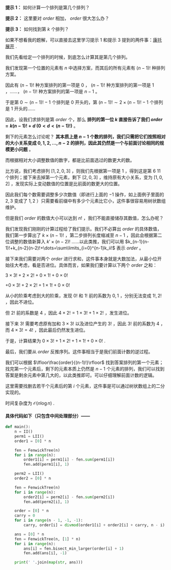 **提示 1：** 如何计算一个排列是第几个排列？

**提示 2：** 这里要对 $order$ 相加， $order$ 很大怎么办？

**提示 3：** 如何找到第 $k$ 个排列？

如果不想看我的题解，可以直接去这里学习提示 1 和提示 3 提到的两件事：[康托展开](https://oi-wiki.org/math/combinatorics/cantor/) .

我们先看给定一个排列的时候，到底怎么计算其是第几个排列。

我们发现第一个位置的元素有 $n$ 中选择方案，而其后的所有元素有 $(n-1)!$ 种排列方案。

因此有 $(n-1)!$ 种方案排列的第一项是 $0$ ， $(n-1)!$ 种方案排列的第一项是 $1$ ，……， $(n-1)!$ 种方案排列的第一项是 $n-1$ 。

于是第 $0\sim(n-1)!-1$ 个排列是 $0$ 开头的，第 $(n-1)!\sim 2\times(n-1)!-1$ 个排列是 $1$ 开头的……

因此，设我们求排列是第 $order$ 个，那么 **排列的第一位 $k$ 直接告诉了我们 $order=k(n-1)!+d\ (0\lt d \lt (n-1)!)$** 。

剩下的元素怎么讨论呢？ **其本质上是 $n-1$ 个数的排列，我们只需把它们按照相对的大小关系变成 $0,1,2,\dots,n-2$ 的排列，因此其仍然是一个与前面讨论相同的规模更小问题** 。

而根据相对大小调整数值的数字，都是比前面选过的数更大的数。

比方说，我们考虑排列 $[1,2,0,3]$ ，则我们先根据第一项是 $1$ ，得到这是第 $6~11$ 个排列；接下来去掉第一个元素，剩下 $[2,0,3]$ ，维持原有大小关系，变为 $[1,0,2]$ ，发现实际上变动数值的位置是比前面的数更大的位置。

因此我们每个数需要调整多少次数值（即进行上面的 $-1$ 操作，如上面例子里面的 $2,3$ 变成了 $1,2$ ）只需要看前缀中有多少个元素比它小，这件事很容易用树状数组维护。

但是我们 $order$ 的数值大小可以达到 $n!$ ，我们不能直接储存其数值，怎么办呢？

我们发现我们刚刚的计算过程给了我们提示。我们不必算出 $order$ 的具体数值，我们第一步算出了 $k\times(n-1)!$ ，第二步排列长度缩减至 $n-1$ ，因此会根据第二位调整的数值新算入 $k'\times(n-2)!$ ……以此类推，我们可以用 $k_{n-1}(n-1)!+k_{n-2}(n-2)!+\dots=\sum\limits_{i=0}^{n-1}k_ii!$ 表示 $order$ 。

接下来我们需要对两个 $order$ 进行求和，这件事本身就是大数加法，从最小位开始往大考虑，看是否进位。具体而言，如果我们要计算以下两个 $order$ 之和：

$3\times 3!+2\times 2!+0\times 1!+0\times 0!$

$+0\times 3!+2\times 2!+1\times 1!+0\times 0!$

从小的阶乘考虑到大的阶乘，发现 $0!$ 和 $1!$ 前的系数为 $0,1$ ，分别无法变成 $1!,2!$ ，因此不进位。

但 $2!$ 前的系数是 $4$ ，因此 $4\times 2!=1\times 3!+1\times 2!$ ，发生进位。

接下来 $3!$ 需要考虑原有加和 $3\times 3!$ 以及进位产生的 $3!$ ，因此 $3!$ 前的系数为 $4$ ，而 $4\times 3!=4!$ ，因此最后仍然发生进位。

于是，计算结果为 $0\times 3!+1\times 2!+1\times 1!+0\times 0!$ .

最后，我们要从 $order$ 反推序列。这件事相当于是我们前面计数的逆过程。

我们可以根据 $\lfloor\frac{order}{(n-1)!}\rfloor$ 找到答案排列的第一个元素；找完第一个元素后，剩下的元素本质上仍然是 $n-1$ 个元素的排列，我们可以找到答案是剩余元素中第几大的，以此类推即可。可以仔细理解前面计数的逻辑。

这里需要找删去若干个元素后的第 $i$ 个元素，这件事是可以通过树状数组上的二分实现的。

时间复杂度为 $\mathcal{O}(n\log n)$ .

#### 具体代码如下（只包含中间处理部分）——

```Python []
def main():
    n = II()
    perm1 = LII()
    order1 = [0] * n

    fen = FenwickTree(n)
    for i in range(n):
        order1[i] = perm1[i] - fen.sum(perm1[i])
        fen.add(perm1[i], 1)

    perm2 = LII()
    order2 = [0] * n

    fen = FenwickTree(n)
    for i in range(n):
        order2[i] = perm2[i] - fen.sum(perm2[i])
        fen.add(perm2[i], 1)

    order = [0] * n
    carry = 0
    for i in range(n - 1, -1, -1):
        carry, order[i] = divmod(order1[i] + order2[i] + carry, n - i)

    ans = [0] * n
    fen = FenwickTree(n, [1] * n)
    for i in range(n):
        ans[i] = fen.bisect_min_larger(order[i] + 1)
        fen.add(ans[i], -1)

    print(' '.join(map(str, ans)))
```